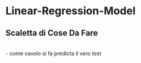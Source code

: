 # Linear-Regression-Model
<h2>Scaletta di Cose Da Fare</h2><br>
- come cavolo si fa predicta il vero test
